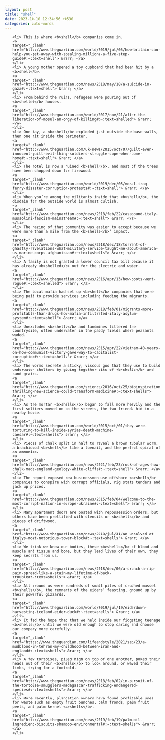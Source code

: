 ```yaml
---
layout: post
title: "shell"
date: 2023-10-10 12:34:56 +0530
categories: auto-words
---
```

<ol>

    <li> This is where <b>shell</b> companies come in.
    <a 
    target="_blank" 
    href="http://www.theguardian.com/world/2019/jul/05/how-britain-can-help-you-get-away-with-stealing-millions-a-five-step-guide#:~:text=shell"> &rarr; </a>
    </li>
    <li> A young mother opened a toy cupboard that had been hit by a <b>shell</b>.
    <a 
    target="_blank" 
    href="http://www.theguardian.com/news/2018/may/18/a-suicide-in-gaza#:~:text=shell"> &rarr; </a>
    </li>
    <li> From behind the ruins, refugees were pouring out of <b>shelled</b> houses.
    <a 
    target="_blank" 
    href="http://www.theguardian.com/world/2017/nov/21/after-the-liberation-of-mosul-an-orgy-of-killing#:~:text=shelled"> &rarr; </a>
    </li>
    <li> One day, a <b>shell</b> exploded just outside the base walls, then one hit inside the perimeter.
    <a 
    target="_blank" 
    href="http://www.theguardian.com/uk-news/2015/oct/07/guilt-even-innocent-guilt-evil-thing-soldiers-struggle-cope-when-come-home#:~:text=shell"> &rarr; </a>
    </li>
    <li> The hotel is now a ruined <b>shell</b>, and most of the trees have been chopped down for firewood.
    <a 
    target="_blank" 
    href="http://www.theguardian.com/world/2019/dec/05/mosul-iraq-ferry-disaster-corruption-protests#:~:text=shell"> &rarr; </a>
    </li>
    <li> When you’re among the militants inside that <b>shell</b>, the disdain for the outside world is almost cultish.
    <a 
    target="_blank" 
    href="http://www.theguardian.com/news/2018/feb/22/casapound-italy-mussolini-fascism-mainstream#:~:text=shell"> &rarr; </a>
    </li>
    <li> The razing of that community was easier to accept because we were more than a mile from the <b>shells</b>’ impact.
    <a 
    target="_blank" 
    href="http://www.theguardian.com/news/2018/dec/18/torrent-of-ghastly-revelations-what-military-service-taught-me-about-america-us-marine-corps-afghanistan#:~:text=shells"> &rarr; </a>
    </li>
    <li> A family is not granted a lower council tax bill because it has already <b>shelled</b> out for the electric and water.
    <a 
    target="_blank" 
    href="http://www.theguardian.com/news/2016/apr/13/how-boots-went-rogue#:~:text=shelled"> &rarr; </a>
    </li>
    <li> The local mafia had set up <b>shell</b> companies that were being paid to provide services including feeding the migrants.
    <a 
    target="_blank" 
    href="http://www.theguardian.com/news/2018/feb/01/migrants-more-profitable-than-drugs-how-mafia-infiltrated-italy-asylum-system#:~:text=shell"> &rarr; </a>
    </li>
    <li> Unexploded <b>shells</b> and landmines littered the countryside, often underwater in the paddy fields where peasants waded.
    <a 
    target="_blank" 
    href="http://www.theguardian.com/news/2015/apr/22/vietnam-40-years-on-how-communist-victory-gave-way-to-capitalist-corruption#:~:text=shells"> &rarr; </a>
    </li>
    <li> The worms secrete a sticky, viscous goo that they use to build underwater shelters by gluing together bits of <b>shells</b> and sand grains.
    <a 
    target="_blank" 
    href="http://www.theguardian.com/science/2016/oct/25/bioinspiration-thrilling-new-science-could-transform-medicine#:~:text=shells"> &rarr; </a>
    </li>
    <li> As the mortar <b>shells</b> began to fall more heavily and the first soldiers moved on to the streets, the two friends hid in a nearby house.
    <a 
    target="_blank" 
    href="http://www.theguardian.com/world/2015/oct/01/they-were-torturing-to-kill-inside-syrias-death-machine-caesar#:~:text=shells"> &rarr; </a>
    </li>
    <li> Pieces of chalk split in half to reveal a brown tubular worm, a brachiopod <b>shell</b> like a toenail, and the perfect spiral of an ammonite.
    <a 
    target="_blank" 
    href="http://www.theguardian.com/news/2021/feb/23/rock-of-ages-how-chalk-made-england-geology-white-cliffs#:~:text=shell"> &rarr; </a>
    </li>
    <li> The report exposed how businessmen use offshore <b>shell</b> companies to conspire with corrupt officials, rig state tenders and jack up prices.
    <a 
    target="_blank" 
    href="http://www.theguardian.com/news/2015/feb/04/welcome-to-the-most-corrupt-nation-in-europe-ukraine#:~:text=shell"> &rarr; </a>
    </li>
    <li> Many apartment doors are posted with repossession orders, but others have been prettified with stencils or <b>shells</b> and pieces of driftwood.
    <a 
    target="_blank" 
    href="http://www.theguardian.com/news/2018/jul/31/an-unsolved-at-italys-most-notorious-tower-block#:~:text=shells"> &rarr; </a>
    </li>
    <li> We think we know our bodies, these <b>shells</b> of blood and muscle and tissue and bone, but they lead lives of their own, they keep secrets from us.
    <a 
    target="_blank" 
    href="http://www.theguardian.com/news/2018/dec/06/a-crunch-a-rip-pain-spread-like-a-stain-my-lifetime-of-back-trouble#:~:text=shells"> &rarr; </a>
    </li>
    <li> All around us were hundreds of small piles of crushed mussel <b>shells</b>, the remnants of the eiders’ feasting, ground up by their powerful gizzards.
    <a 
    target="_blank" 
    href="http://www.theguardian.com/world/2019/jul/19/eiderdown-harvesting-iceland-eider-duck#:~:text=shells"> &rarr; </a>
    </li>
    <li> It fed the hope that that we held inside our fidgeting teenage <b>shells</b> until we were old enough to stop caring and choose our company more carefully.
    <a 
    target="_blank" 
    href="https://www.theguardian.com/lifeandstyle/2021/sep/23/a-mudblood-in-tehran-my-childhood-between-iran-and-england#:~:text=shells"> &rarr; </a>
    </li>
    <li> A few tortoises, piled high on top of one another, poked their heads out of their <b>shells</b> to look around, or waved their limbs, trying for a foothold.
    <a 
    target="_blank" 
    href="http://www.theguardian.com/news/2018/feb/02/in-pursuit-of-the-tortoise-smugglers-madagascar-trafficking-endangered-species#:~:text=shells"> &rarr; </a>
    </li>
    <li> More recently, plantation owners have found profitable uses for waste such as empty fruit bunches, palm fronds, palm fruit peels, and palm kernel <b>shells</b>.
    <a 
    target="_blank" 
    href="http://www.theguardian.com/news/2019/feb/19/palm-oil-ingredient-biscuits-shampoo-environmental#:~:text=shells"> &rarr; </a>
    </li>